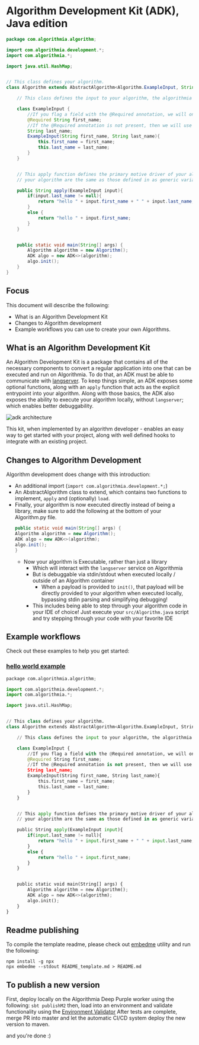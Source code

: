 # Algorithm Development Kit (ADK), Java edition

<!-- embedme examples/hello_world/src/Algorithm.java -->
```java
package com.algorithmia.algorithm;

import com.algorithmia.development.*;
import com.algorithmia.*;

import java.util.HashMap;


// This class defines your algorithm.
class Algorithm extends AbstractAlgorithm<Algorithm.ExampleInput, String>{

    // This class defines the input to your algorithm, the algorithmia platform will attempt to deserialize JSON into this type.

    class ExampleInput {
        //If you flag a field with the @Required annotation, we will only validate the deserialization operation if the field is present.
        @Required String first_name;
        //If the @Required annotation is not present, then we will use the default / null value for that type if the field isn't present, consider it "optional".
        String last_name;
        ExampleInput(String first_name, String last_name){
            this.first_name = first_name;
            this.last_name = last_name;
        }
    }


    // This apply function defines the primary motive driver of your algorithm. Please ensure that the types defined in
    // your algorithm are the same as those defined in as generic variables in your concrete class defined above.

    public String apply(ExampleInput input){
        if(input.last_name != null){
            return "hello " + input.first_name + " " + input.last_name;
        }
        else {
            return "hello " + input.first_name;
        }
    }


    public static void main(String[] args) {
        Algorithm algorithm = new Algorithm();
        ADK algo = new ADK<>(algorithm);
        algo.init();
    }
}
```
## Focus
This document will describe the following:
- What is an Algorithm Development Kit
- Changes to Algorithm development
- Example workflows you can use to create your own Algorithms.


## What is an Algorithm Development Kit
An Algorithm Development Kit is a package that contains all of the necessary components to convert a regular application into one that can be executed and run on Algorithmia.
To do that, an ADK must be able to communicate with [langserver](https://github.com/algorithmiaio/langpacks/blob/develop/langpack_guide.md).
To keep things simple, an ADK exposes some optional functions, along with an `apply` function that acts as the explicit entrypoint into your algorithm.
Along with those basics, the ADK also exposes the ability to execute your algorithm locally, without `langserver`; which enables better debuggability.

![adk architecture](assets/adk_architecture.png)

This kit, when implemented by an algorithm developer - enables an easy way to get started with your project, along with well defined hooks to integrate with an existing project.


## Changes to Algorithm Development

Algorithm development does change with this introduction:
- An additional import (`import com.algorithmia.development.*;`)
- An AbstractAlgorithm class to extend, which contains two functions to implement, `apply` and (optionally) `load`.
- Finally, your algorithm is now executed directly instead of being a library, make sure to add the following at the bottom of your Algorithm.py file.
  ```java
  public static void main(String[] args) {
  Algorithm algorithm = new Algorithm();
  ADK algo = new ADK<>(algorithm);
  algo.init();
  }
  ```
    - Now your algorithm is Executable, rather than just a library
        - Which will interact with the `langserver` service on Algorithmia
        - But is debuggable via stdin/stdout when executed locally / outside of an Algorithm container
            - When a payload is provided to `init()`, that payload will be directly provided to your algorithm when executed locally, bypassing stdin parsing and simplifying debugging!
        - This includes being able to step through your algorithm code in your IDE of choice! Just execute your `src/Algorithm.java` script and try stepping through your code with your favorite IDE

## Example workflows
Check out these examples to help you get started:
### [hello world example](examples/hello_world)
  <!-- embedme examples/hello_world/src/Algorithm.java -->
```python
package com.algorithmia.algorithm;

import com.algorithmia.development.*;
import com.algorithmia.*;

import java.util.HashMap;


// This class defines your algorithm.
class Algorithm extends AbstractAlgorithm<Algorithm.ExampleInput, String>{

    // This class defines the input to your algorithm, the algorithmia platform will attempt to deserialize JSON into this type.

    class ExampleInput {
        //If you flag a field with the @Required annotation, we will only validate the deserialization operation if the field is present.
        @Required String first_name;
        //If the @Required annotation is not present, then we will use the default / null value for that type if the field isn't present, consider it "optional".
        String last_name;
        ExampleInput(String first_name, String last_name){
            this.first_name = first_name;
            this.last_name = last_name;
        }
    }


    // This apply function defines the primary motive driver of your algorithm. Please ensure that the types defined in
    // your algorithm are the same as those defined in as generic variables in your concrete class defined above.

    public String apply(ExampleInput input){
        if(input.last_name != null){
            return "hello " + input.first_name + " " + input.last_name;
        }
        else {
            return "hello " + input.first_name;
        }
    }


    public static void main(String[] args) {
        Algorithm algorithm = new Algorithm();
        ADK algo = new ADK<>(algorithm);
        algo.init();
    }
}
```


## Readme publishing
To compile the template readme, please check out [embedme](https://github.com/zakhenry/embedme) utility
and run the following:
```commandline
npm install -g npx
npx embedme --stdout README_template.md > README.md
```

## To publish a new version
First, deploy locally on the Algorithmia Deep Purple worker using the following:
`sbt publishM2`
then, load into an environment and validate functionality using the [Environment Validator](https://github.com/algorithmiaio/langpacks/tree/develop/tools)
After tests are complete, merge PR into master and let the automatic CI/CD system deploy the new version to maven.

and you're done :)